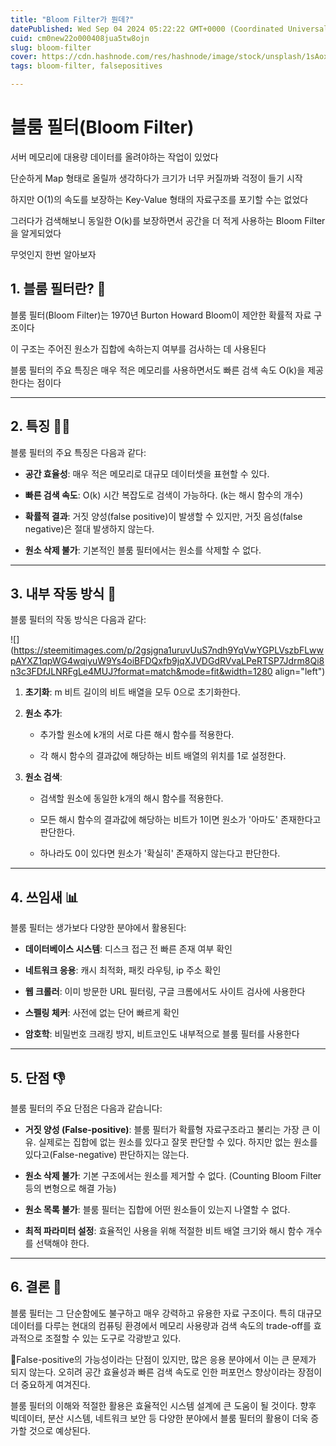 ```yaml
---
title: "Bloom Filter가 뭔데?"
datePublished: Wed Sep 04 2024 05:22:22 GMT+0000 (Coordinated Universal Time)
cuid: cm0new22o000408jua5tw8ojn
slug: bloom-filter
cover: https://cdn.hashnode.com/res/hashnode/image/stock/unsplash/1sAoxyo7K9s/upload/137c5d5bb2ac8756ebe2f15303b2ff70.jpeg
tags: bloom-filter, falsepositives

---
```


# 블룸 필터(Bloom Filter)

서버 메모리에 대용량 데이터를 올려야하는 작업이 있었다

단순하게 Map 형태로 올릴까 생각하다가 크기가 너무 커질까봐 걱정이 들기 시작

하지만 O(1)의 속도를 보장하는 Key-Value 형태의 자료구조를 포기할 수는 없었다

그러다가 검색해보니 동일한 O(k)를 보장하면서 공간을 더 적게 사용하는 Bloom Filter을 알게되었다

무엇인지 한번 알아보자

## 1\. 블룸 필터란? 🌸

블룸 필터(Bloom Filter)는 1970년 Burton Howard Bloom이 제안한 확률적 자료 구조이다

이 구조는 주어진 원소가 집합에 속하는지 여부를 검사하는 데 사용된다

블룸 필터의 주요 특징은 매우 적은 메모리를 사용하면서도 빠른 검색 속도 O(k)을 제공한다는 점이다

---

## 2\. 특징 🏃‍♂️

블룸 필터의 주요 특징은 다음과 같다:

* **공간 효율성**: 매우 적은 메모리로 대규모 데이터셋을 표현할 수 있다.
    
* **빠른 검색 속도**: O(k) 시간 복잡도로 검색이 가능하다. (k는 해시 함수의 개수)
    
* **확률적 결과**: 거짓 양성(false positive)이 발생할 수 있지만, 거짓 음성(false negative)은 절대 발생하지 않는다.
    
* **원소 삭제 불가**: 기본적인 블룸 필터에서는 원소를 삭제할 수 없다.
    

---

## 3\. 내부 작동 방식 🔧

블룸 필터의 작동 방식은 다음과 같다:

![](https://steemitimages.com/p/2gsjgna1uruvUuS7ndh9YqVwYGPLVszbFLwwpAYXZ1qpWG4wqiyuW9Ys4oiBFDQxfb9jqXJVDGdRVvaLPeRTSP7Jdrm8Qi8n3c3FDfJLNRFgLe4MUJ?format=match&mode=fit&width=1280 align="left")

1. **초기화**: m 비트 길이의 비트 배열을 모두 0으로 초기화한다.
    
2. **원소 추가**:
    
    * 추가할 원소에 k개의 서로 다른 해시 함수를 적용한다.
        
    * 각 해시 함수의 결과값에 해당하는 비트 배열의 위치를 1로 설정한다.
        
3. **원소 검색**:
    
    * 검색할 원소에 동일한 k개의 해시 함수를 적용한다.
        
    * 모든 해시 함수의 결과값에 해당하는 비트가 1이면 원소가 '아마도' 존재한다고 판단한다.
        
    * 하나라도 0이 있다면 원소가 '확실히' 존재하지 않는다고 판단한다.
        

---

## 4\. 쓰임새 📊

블룸 필터는 생가보다 다양한 분야에서 활용된다:

* **데이터베이스 시스템**: 디스크 접근 전 빠른 존재 여부 확인
    
* **네트워크 응용**: 캐시 최적화, 패킷 라우팅, ip 주소 확인
    
* **웹 크롤러**: 이미 방문한 URL 필터링, 구글 크롬에서도 사이트 검사에 사용한다
    
* **스펠링 체커**: 사전에 없는 단어 빠르게 확인
    
* **암호학**: 비밀번호 크래킹 방지, 비트코인도 내부적으로 블룸 필터를 사용한다
    

---

## 5\. 단점 👎

블룸 필터의 주요 단점은 다음과 같습니다:

* **거짓 양성 (False-positive)**: 블룸 필터가 확률형 자료구조라고 불리는 가장 큰 이유. 실제로는 집합에 없는 원소를 있다고 잘못 판단할 수 있다. 하지만 없는 원소를 있다고(False-negative) 판단하지는 않는다.
    
* **원소 삭제 불가**: 기본 구조에서는 원소를 제거할 수 없다. (Counting Bloom Filter 등의 변형으로 해결 가능)
    
* **원소 목록 불가**: 블룸 필터는 집합에 어떤 원소들이 있는지 나열할 수 없다.
    
* **최적 파라미터 설정**: 효율적인 사용을 위해 적절한 비트 배열 크기와 해시 함수 개수를 선택해야 한다.
    

---

## 6\. 결론 🧨

블룸 필터는 그 단순함에도 불구하고 매우 강력하고 유용한 자료 구조이다. 특히 대규모 데이터를 다루는 현대의 컴퓨팅 환경에서 메모리 사용량과 검색 속도의 trade-off를 효과적으로 조절할 수 있는 도구로 각광받고 있다.

False-positive의 가능성이라는 단점이 있지만, 많은 응용 분야에서 이는 큰 문제가 되지 않는다. 오히려 공간 효율성과 빠른 검색 속도로 인한 퍼포먼스 향상이라는 장점이 더 중요하게 여겨진다.

블룸 필터의 이해와 적절한 활용은 효율적인 시스템 설계에 큰 도움이 될 것이다. 향후 빅데이터, 분산 시스템, 네트워크 보안 등 다양한 분야에서 블룸 필터의 활용이 더욱 증가할 것으로 예상된다.